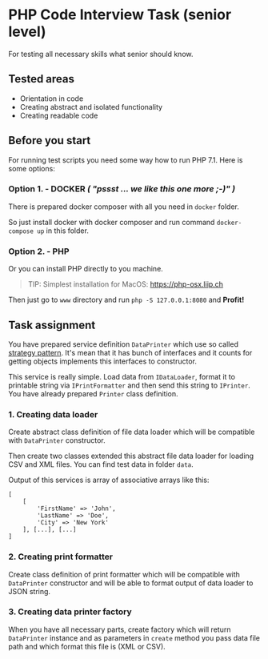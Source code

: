 # PHP Code Interview Task (senior level)

For testing all necessary skills what senior should know.

## Tested areas

- Orientation in code
- Creating abstract and isolated functionality
- Creating readable code

## Before you start

For running test scripts you need some way how to run PHP 7.1. Here is some options:

### Option 1. - DOCKER *( "pssst ... we like this one more ;-)" )*

There is prepared docker composer with all you need in `docker` folder.

So just install docker with docker composer and run command `docker-compose up` in this folder.

### Option 2. - PHP

Or you can install PHP directly to you machine.

> TIP: Simplest installation for MacOS: https://php-osx.liip.ch

Then just go to `www` directory and run `php -S 127.0.0.1:8080` and __Profit!__
 

## Task assignment

You have prepared service definition `DataPrinter` which use so called
[strategy pattern](https://en.wikipedia.org/wiki/Strategy_pattern).
It's mean that it has bunch of interfaces and it counts for getting objects implements this interfaces to constructor.

This service is really simple. Load data from `IDataLoader`, format it to printable string via `IPrintFormatter`
and then send this string to `IPrinter`. You have already prepared `Printer` class definition.

### 1. Creating data loader

Create abstract class definition of file data loader which will be compatible with `DataPrinter` constructor.

Then create two classes extended this abstract file data loader for loading CSV and XML files.
You can find test data in folder `data`.

Output of this services is array of associative arrays like this:

```
[
    [
        'FirstName' => 'John',
        'LastName' => 'Doe',
        'City' => 'New York'
    ], [...], [...]
]
```

### 2. Creating print formatter

Create class definition of print formatter which will be compatible with `DataPrinter` constructor and will be able
to format output of data loader to JSON string.

### 3. Creating data printer factory

When you have all necessary parts, create factory which will return `DataPrinter` instance and as parameters in `create`
method you pass data file path and which format this file is (XML or CSV).